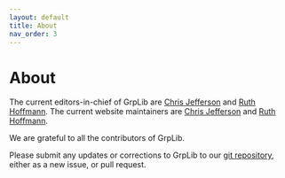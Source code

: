 ```yaml
---
layout: default
title: About
nav_order: 3
---
```


# About

The current editors-in-chief of GrpLib are [Chris Jefferson](https://caj.host.cs.st-andrews.ac.uk) and [Ruth Hoffmann](https://rh347.host.cs.st-andrews.ac.uk). The current website maintainers are [Chris Jefferson](https://caj.host.cs.st-andrews.ac.uk) and [Ruth Hoffmann](https://rh347.host.cs.st-andrews.ac.uk).

We are grateful to all the contributors of GrpLib.

Please submit any updates or corrections to GrpLib to our [git repository](https://github.com/ruthhoffmann/grplib.git), either as a new issue, or pull request.